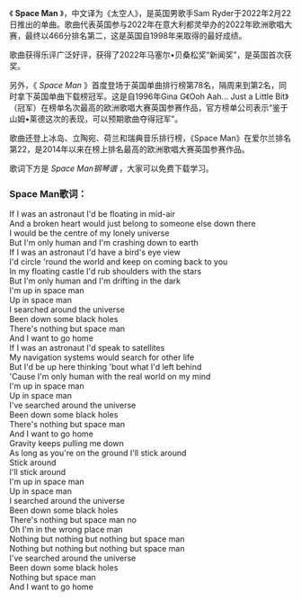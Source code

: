 

《 **Space Man** 》，中文译为《太空人》，是英国男歌手Sam
Ryder于2022年2月22日推出的单曲。歌曲代表英国参与2022年在意大利都灵举办的2022年欧洲歌唱大赛，最终以466分排名第二，这是英国自1998年来取得的最好成绩。

歌曲获得乐评广泛好评，获得了2022年马塞尔•贝桑松奖“新闻奖”，是英国首次获奖。

另外，《 _Space Man_ 》首度登场于英国单曲排行榜第78名，隔周来到第2名，同时拿下英国单曲下载榜冠军。这是自1996年Gina G《Ooh
Aah... Just a Little
Bit》（冠军）在榜单名次最高的欧洲歌唱大赛英国参赛作品，官方榜单公司表示“鉴于山姆•莱德这次的表现，可以预期歌曲夺得冠军”。

歌曲还登上冰岛、立陶宛、荷兰和瑞典音乐排行榜，《Space Man》在爱尔兰排名第22，是2014年以来在榜上排名最高的欧洲歌唱大赛英国参赛作品。

歌词下方是 _Space Man钢琴谱_ ，大家可以免费下载学习。

### Space Man歌词：

If I was an astronaut I'd be floating in mid-air  
And a broken heart would just belong to someone else down there  
I would be the centre of my lonely universe  
But I'm only human and I'm crashing down to earth  
If I was an astronaut I'd have a bird's eye view  
I'd circle 'round the world and keep on coming back to you  
In my floating castle I'd rub shoulders with the stars  
But I'm only human and I'm drifting in the dark  
I'm up in space man  
Up in space man  
I searched around the universe  
Been down some black holes  
There's nothing but space man  
And I want to go home  
If I was an astronaut I'd speak to satellites  
My navigation systems would search for other life  
But I'd be up here thinking 'bout what I'd left behind  
'Cause I'm only human with the real world on my mind  
I'm up in space man  
Up in space man  
I've searched around the universe  
Been down some black holes  
There's nothing but space man  
And I want to go home  
Gravity keeps pulling me down  
As long as you're on the ground I'll stick around  
Stick around  
I'll stick around  
I'm up in space man  
Up in space man  
I searched around the universe  
Been down some black holes  
There's nothing but space man no  
Oh I'm in the wrong place man  
Nothing but nothing but nothing but space man  
Nothing but nothing but nothing but space man  
I've searched around the universe  
Been down some black holes  
Nothing but space man  
And I want to go home  

